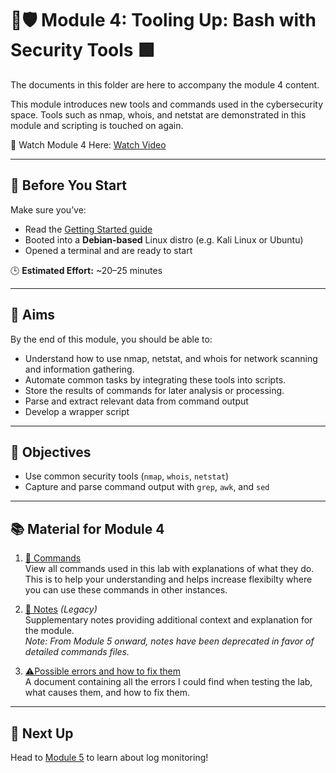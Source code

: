 # 🧰🛡️ Module 4: Tooling Up: Bash with Security Tools 🟩

The documents in this folder are here to accompany the module 4 content.

This module introduces new tools and commands used in the cybersecurity space. Tools such as nmap, whois, and netstat are demonstrated in this module and scripting is touched on again.

🎥 Watch Module 4 Here: [Watch Video](https://www.youtube.com/watch?v=zwgsWhYL0Sc&list=PLGPhFvIx6g8hdTP3fj2GV7qeISOUjYknL&index=1)

---

## 🧭 Before You Start

Make sure you’ve:
- Read the [Getting Started guide](../GETTING_STARTED.md)
- Booted into a **Debian-based** Linux distro (e.g. Kali Linux or Ubuntu)
- Opened a terminal and are ready to start

🕒 **Estimated Effort:** ~20–25 minutes

---

## 🎯 Aims

By the end of this module, you should be able to:
- Understand how to use nmap, netstat, and whois for network scanning and information gathering.
- Automate common tasks by integrating these tools into scripts.
- Store the results of commands for later analysis or processing.
- Parse and extract relevant data from command output
- Develop a wrapper script

---

## 📌 Objectives
- Use common security tools (`nmap`, `whois`, `netstat`)  
- Capture and parse command output with `grep`, `awk`, and `sed`

---


## 📚 Material for Module 4

1. [📖 Commands](./commands.md)  
   View all commands used in this lab with explanations of what they do.
   This is to help your understanding and helps increase flexibilty where you can use these commands in other instances.

2. [📝 Notes](./notes.md) *(Legacy)*  
   Supplementary notes providing additional context and explanation for the module.  
   *Note: From Module 5 onward, notes have been deprecated in favor of detailed commands files.*

3. [⚠Possible errors and how to fix them](./errors.md)  
   A document containing all the errors I could find when testing the lab, what causes them, and how to fix them.

---

## 🚀 Next Up

Head to [Module 5](https://github.com/zominy/bash-cybersecurity-course/tree/main/Module%205%3A%20Logs%20and%20Logs%3A%20Automating%20Log%20Monitoring) to learn about log monitoring!

